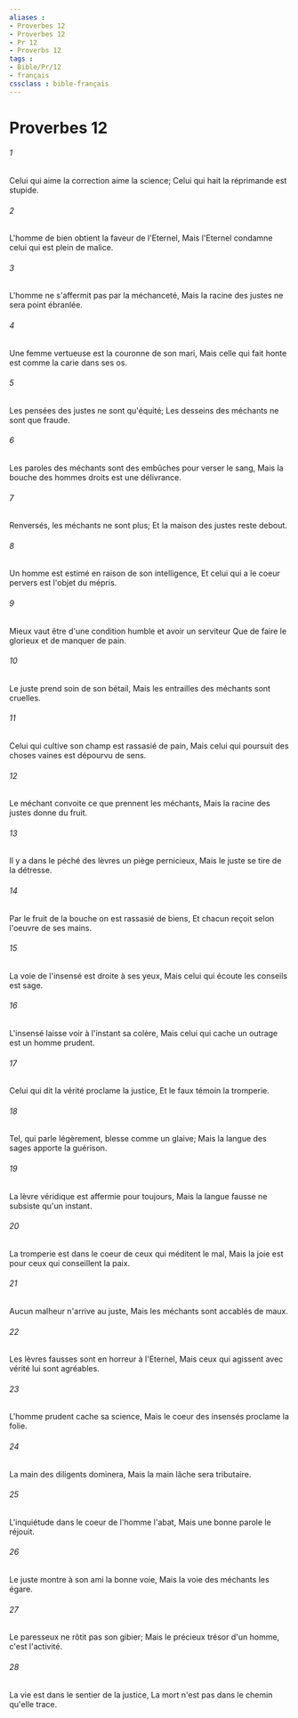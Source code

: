 ```yaml
---
aliases : 
- Proverbes 12
- Proverbes 12
- Pr 12
- Proverbs 12
tags : 
- Bible/Pr/12
- français
cssclass : bible-français
---
```


# Proverbes 12

###### 1
Celui qui aime la correction aime la science; Celui qui hait la réprimande est stupide.
###### 2
L'homme de bien obtient la faveur de l'Eternel, Mais l'Eternel condamne celui qui est plein de malice.
###### 3
L'homme ne s'affermit pas par la méchanceté, Mais la racine des justes ne sera point ébranlée.
###### 4
Une femme vertueuse est la couronne de son mari, Mais celle qui fait honte est comme la carie dans ses os.
###### 5
Les pensées des justes ne sont qu'équité; Les desseins des méchants ne sont que fraude.
###### 6
Les paroles des méchants sont des embûches pour verser le sang, Mais la bouche des hommes droits est une délivrance.
###### 7
Renversés, les méchants ne sont plus; Et la maison des justes reste debout.
###### 8
Un homme est estimé en raison de son intelligence, Et celui qui a le coeur pervers est l'objet du mépris.
###### 9
Mieux vaut être d'une condition humble et avoir un serviteur Que de faire le glorieux et de manquer de pain.
###### 10
Le juste prend soin de son bétail, Mais les entrailles des méchants sont cruelles.
###### 11
Celui qui cultive son champ est rassasié de pain, Mais celui qui poursuit des choses vaines est dépourvu de sens.
###### 12
Le méchant convoite ce que prennent les méchants, Mais la racine des justes donne du fruit.
###### 13
Il y a dans le péché des lèvres un piège pernicieux, Mais le juste se tire de la détresse.
###### 14
Par le fruit de la bouche on est rassasié de biens, Et chacun reçoit selon l'oeuvre de ses mains.
###### 15
La voie de l'insensé est droite à ses yeux, Mais celui qui écoute les conseils est sage.
###### 16
L'insensé laisse voir à l'instant sa colère, Mais celui qui cache un outrage est un homme prudent.
###### 17
Celui qui dit la vérité proclame la justice, Et le faux témoin la tromperie.
###### 18
Tel, qui parle légèrement, blesse comme un glaive; Mais la langue des sages apporte la guérison.
###### 19
La lèvre véridique est affermie pour toujours, Mais la langue fausse ne subsiste qu'un instant.
###### 20
La tromperie est dans le coeur de ceux qui méditent le mal, Mais la joie est pour ceux qui conseillent la paix.
###### 21
Aucun malheur n'arrive au juste, Mais les méchants sont accablés de maux.
###### 22
Les lèvres fausses sont en horreur à l'Eternel, Mais ceux qui agissent avec vérité lui sont agréables.
###### 23
L'homme prudent cache sa science, Mais le coeur des insensés proclame la folie.
###### 24
La main des diligents dominera, Mais la main lâche sera tributaire.
###### 25
L'inquiétude dans le coeur de l'homme l'abat, Mais une bonne parole le réjouit.
###### 26
Le juste montre à son ami la bonne voie, Mais la voie des méchants les égare.
###### 27
Le paresseux ne rôtit pas son gibier; Mais le précieux trésor d'un homme, c'est l'activité.
###### 28
La vie est dans le sentier de la justice, La mort n'est pas dans le chemin qu'elle trace.

